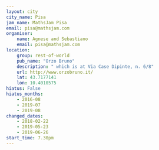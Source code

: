 ```yaml
---
layout: city                                           
city_name: Pisa
jam_name: MathsJam Pisa
email: pisa@mathsjam.com
organiser:
    name: Agnese and Sebastiano
    email: pisa@mathsjam.com
location:
    group: rest-of-world
    pub_name: "Orzo Bruno"
    description: " which is at Via Case Dipinte, n. 6/8"
    url: http://www.orzobruno.it/
    lat: 43.7177141
    lon: 10.4010575
hiatus: False
hiatus_months:
    - 2016-08
    - 2019-07
    - 2019-08
changed_dates:
    - 2018-02-22
    - 2019-05-23
    - 2019-06-26
start_time: 7.30pm
---
```

